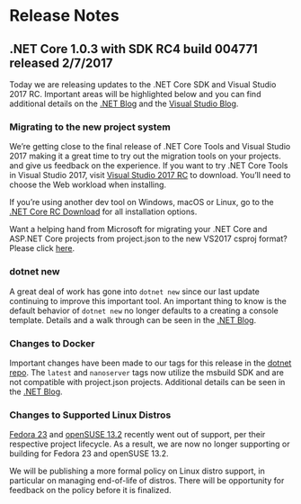 # Release Notes

## .NET Core 1.0.3 with SDK RC4 build 004771 released 2/7/2017

Today we are releasing updates to the .NET Core SDK and Visual Studio 2017 RC. Important areas will be highlighted below and you can find additional details on the [.NET Blog](https://blogs.msdn.microsoft.com/dotnet/2017/02/07/announcing-net-core-tools-updates-in-vs-2017-rc) and the [Visual Studio Blog](https://blogs.msdn.microsoft.com/visualstudio/2017/01/26/update-to-visual-studio-2017-release-candidate/).

### Migrating to the new project system

We’re getting close to the final release of .NET Core Tools and Visual Studio 2017 making it a great time to try out the migration tools on your projects. and give us feedback on the experience. If you want to try .NET Core Tools in Visual Studio 2017, visit [Visual Studio 2017 RC](https://www.visualstudio.com/vs/visual-studio-2017-rc/) to download. You’ll need to choose the Web workload when installing.

If you’re using another dev tool on Windows, macOS or Linux, go to the [.NET Core RC Download](https://github.com/dotnet/core/blob/master/release-notes/rc4-download.md) for all installation options.

Want a helping hand from Microsoft for migrating your .NET Core and ASP.NET Core projects from project.json to the new VS2017 csproj format? Please click [here](http://landinghub.visualstudio.com/migrate-dotnetcore).

### dotnet new

A great deal of work has gone into `dotnet new` since our last update continuing to improve this important tool. An important thing to know is the default behavior of `dotnet new` no longer defaults to a creating a console template. Details and a walk through can be seen in the [.NET Blog](https://blogs.msdn.microsoft.com/dotnet/2017/02/07/announcing-net-core-tools-updates-in-vs-2017-rc).

### Changes to Docker

Important changes have been made to our tags for this release in the [dotnet repo](https://hub.docker.com/r/microsoft/dotnet/). The `latest` and `nanoserver` tags now utilize the msbuild SDK and are not compatible with project.json projects. Additional details can be seen in the [.NET Blog](https://blogs.msdn.microsoft.com/dotnet/2017/02/07/announcing-net-core-tools-updates-in-vs-2017-rc).

### Changes to Supported Linux Distros

[Fedora 23](https://lists.fedoraproject.org/archives/list/announce@lists.fedoraproject.org/thread/OHFCBTYXAO6NBH5BZZI3VIMIIL2ODFP5/) and [openSUSE 13.2](https://lists.opensuse.org/opensuse-security-announce/2017-01/msg00033.html) recently went out of support, per their respective project lifecycle. As a result, we are now no longer supporting or building for Fedora 23 and openSUSE 13.2.

We will be publishing a more formal policy on Linux distro support, in particular on managing end-of-life of distros. There will be opportunity for feedback on the policy before it is finalized.
